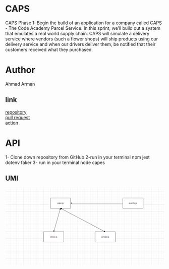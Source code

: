 # CAPS

CAPS Phase 1: Begin the build of an application for a company called CAPS - The Code Academy Parcel Service. In this sprint, we’ll build out a system that emulates a real world supply chain. CAPS will simulate a delivery service where vendors (such a flower shops) will ship products using our delivery service and when our drivers deliver them, be notified that their customers received what they purchased.

# Author 
 Ahmad Arman 

## link 

[repository](https://github.com/ahmad-arman/CAPS)<br>
[pull request](https://github.com/ahmad-arman/CAPS/pull/2)<br>
[action](https://github.com/ahmad-arman/CAPS/actions)<br>


# API 
1- Clone down repository from GitHub
2-run in your terminal  npm jest dotenv faker
3- run in your terminal node capes


## UMl 
![image](./caps.png)